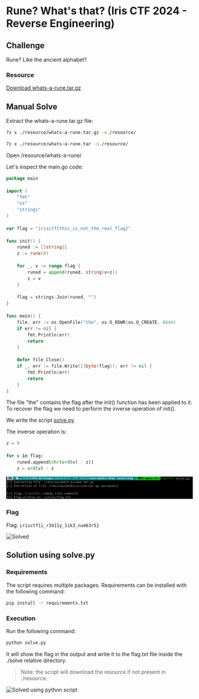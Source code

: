 # Rune? What's that? (Iris CTF 2024 - Reverse Engineering)

## Challenge
Rune? Like the ancient alphabet?

### Resource
[Download whats-a-rune.tar.gz](https://cdn.2024.irisc.tf/whats-a-rune.tar.gz)

## Manual Solve

Extract the whats-a-rune.tar.gz file:

```bash
7z x ./resource/whats-a-rune.tar.gz -o./resource/
```

```bash
7z x ./resource/whats-a-rune.tar -o./resource/
```

Open /resource/whats-a-rune/

Let's inspect the main.go code:

```go
package main

import (
	"fmt"
	"os"
	"strings"
)

var flag = "irisctf{this_is_not_the_real_flag}"

func init() {
	runed := []string{}
	z := rune(0)

	for _, v := range flag {
		runed = append(runed, string(v+z))
		z = v
	}

	flag = strings.Join(runed, "")
}

func main() {
	file, err := os.OpenFile("the", os.O_RDWR|os.O_CREATE, 0644)
	if err != nil {
		fmt.Println(err)
		return
	}

	defer file.Close()
	if _, err := file.Write([]byte(flag)); err != nil {
		fmt.Println(err)
		return
	}
}
```

The file "the" contains the flag after the init() function has been applied to it. To recover the flag we need to perform the inverse operation of init().

We write the script [solve.py](solve.py)

The inverse operation is:

```py
z = 0

for v in flag:
    runed.append(chr(ord(v) - z))
    z = ord(v) - z
```

![rune-whats-that-python-solve.png](./images/rune-whats-that-python-solve.png)

### Flag
Flag: `irisctf{i_r3411y_1ik3_num63r5}`

![Solved](./images/czech-where-solved.png)

## Solution using solve.py
### Requirements
The script requires multiple packages. Requirements can be installed with the following command:

```bash
pip install -r requirements.txt
```

### Execution
Run the following command:

```bash
python solve.py
```

It will show the flag in the output and write it to the flag.txt file inside the ./solve relative directory.

> Note: the script will download the resource if not present in ./resource.

![Solved using python script](./images/czech-where-python-solve.png)